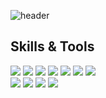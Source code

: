 ![header](https://capsule-render.vercel.app/api?type=waving&color=gradient&height=300&section=header&text=Hola!%20Seungjun's%20GitHub%20)

<h2 tabindex="-1" class="heading-element" dir="auto">Skills & Tools</h2>

<div align="left">
  <img src="https://img.shields.io/badge/Java-01BC6CFF?style=flat-square&logo=Java&logoColor=white"/>
  <img src="https://img.shields.io/badge/Dart-01BC6CFF?style=flat-square&logo=Dart&logoColor=white"/>
  <img src="https://img.shields.io/badge/Spring-01BC6CFF?style=flat-square&logo=Spring&logoColor=white"/>
  <img src="https://img.shields.io/badge/Spring JPA-01BC6CFF?style=flat-square&logo=Spring-JPA&logoColor=white"/>
  <img src="https://img.shields.io/badge/Spring Security-01BC6CFF?style=flat-square&logo=springsecurity&logoColor=white"/>
  <img src="https://img.shields.io/badge/postgresql-01BC6CFF?style=flat-square&logo=postgresql&logoColor=white"/>
  <img src="https://img.shields.io/badge/Docker-01BC6CFF?style=flat-square&logo=Docker&logoColor=white"/>
</div>

<div align="left">
  <img src="https://img.shields.io/badge/macos-01BC6CFF?style=flat-square&logo=macos&logoColor=white"/>
  <img src="https://img.shields.io/badge/intellijidea-000000FF?style=flat-square&logo=intellijidea&logoColor=white"/>
  <img src="https://img.shields.io/badge/github-000000FF?style=flat-square&logo=github&logoColor=white"/>
  <img src="https://img.shields.io/badge/notion-000000FF?style=flat-square&logo=notion&logoColor=white"/>
</div>








<!--
**ZeroZoa/ZeroZoa** is a ✨ _special_ ✨ repository because its `README.md` (this file) appears on your GitHub profile.

Here are some ideas to get you started:

- 🔭 I’m currently working on ...
- 🌱 I’m currently learning ...
- 👯 I’m looking to collaborate on ...
- 🤔 I’m looking for help with ...
- 💬 Ask me about ...
- 📫 How to reach me: ...
- 😄 Pronouns: ...
- ⚡ Fun fact: ...
-->
